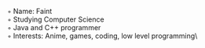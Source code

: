 ◦ Name: Faint\
◦ Studying Computer Science\
◦ Java and C++ programmer\
◦ Interests: Anime, games, coding, low level programming\

<!---
faintsign/faintsign is a ✨ special ✨ repository because its `README.md` (this file) appears on your GitHub profile.
You can click the Preview link to take a look at your changes.
--->
